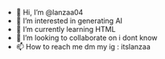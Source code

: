 - 👋 Hi, I’m @lanzaa04
- 👀 I’m interested in generating AI
- 🌱 I’m currently learning HTML
- 💞️ I’m looking to collaborate on i dont know
- 📫 How to reach me dm my ig : itslanzaa

<!---
lanzaa04/lanzaa04 is a ✨ special ✨ repository because its `README.md` (this file) appears on your GitHub profile.
You can click the Preview link to take a look at your changes.
--->
